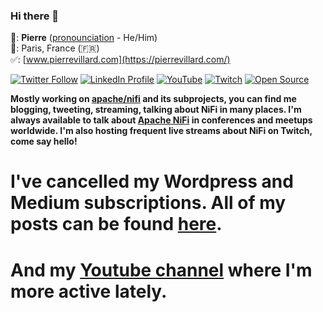 ### Hi there 👋

:man:: **Pierre** ([pronounciation](https://www.pronouncenames.com/search?name=Pierre) - He/Him)<br />
:round_pushpin:: Paris, France (:fr:)<br />
:white_check_mark:: [www.pierrevillard.com](https://pierrevillard.com/) 

[![Twitter Follow](https://img.shields.io/twitter/follow/pvillard31.svg?style=social)](https://twitter.com/pvillard31)
[![LinkedIn Profile](https://img.shields.io/badge/Pierre%20Villard--lightgrey?logo=linkedin&style=social)](https://www.linkedin.com/in/pierrevillard)
[![YouTube](https://img.shields.io/youtube/channel/views/UCfVEb0uVhUdWxJ0dRzKxy_w?style=social)](https://www.youtube.com/channel/UCfVEb0uVhUdWxJ0dRzKxy_w)
[![Twitch](https://img.shields.io/twitch/status/pvillard31?style=social)](https://www.twitch.tv/pvillard31)
[![Open Source](https://badges.frapsoft.com/os/v1/open-source.svg?v=103)](https://opensource.org/)

**Mostly working on [apache/nifi](https://github.com/apache/nifi) and its subprojects, you can find me blogging, tweeting, streaming, talking about NiFi in many places. I'm always available to talk about [Apache NiFi](https://nifi.apache.org/) in conferences and meetups worldwide. I'm also hosting frequent live streams about NiFi on Twitch, come say hello!**

# I've cancelled my Wordpress and Medium subscriptions. All of my posts can be found [here](https://github.com/pvillard31/my-blog).
# And my [Youtube channel](https://www.youtube.com/@pvillard31) where I'm more active lately.
